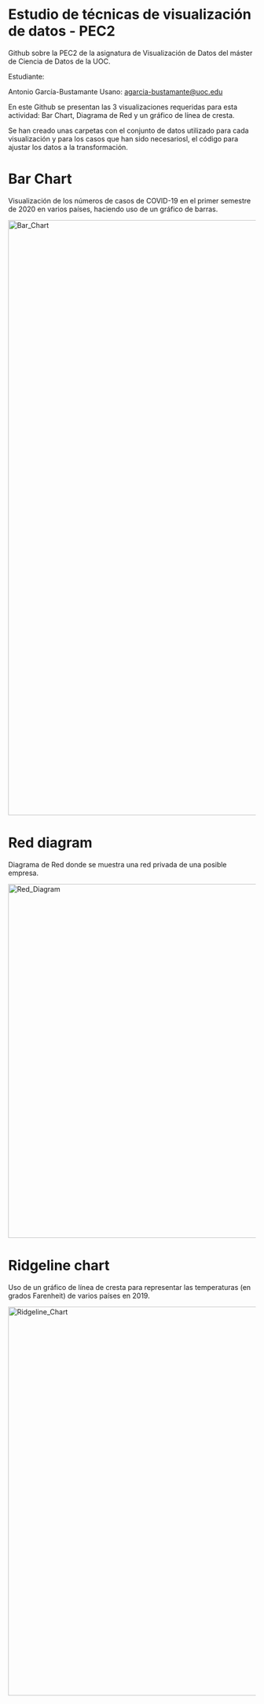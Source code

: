 # Estudio de técnicas de visualización de datos - PEC2

Github sobre la PEC2 de la asignatura de Visualización de Datos del máster de Ciencia de Datos de la UOC.

Estudiante:

Antonio García-Bustamante Usano: agarcia-bustamante@uoc.edu

En este Github se presentan las 3 visualizaciones requeridas para esta actividad: Bar Chart, Diagrama de Red y un gráfico de línea de cresta.

Se han creado unas carpetas con el conjunto de datos utilizado para cada visualización y para los casos que han sido necesariosl, el código para ajustar los datos a la transformación.


# Bar Chart

Visualización de los números de casos de COVID-19 en el primer semestre de 2020 en varios países, haciendo uso de un gráfico de barras.

<img width="1212" alt="Bar_Chart" src="https://user-images.githubusercontent.com/117852659/232336095-5cf7c308-a95b-471f-87a5-99fd407eca17.png">

# Red diagram

Diagrama de Red donde se muestra una red privada de una posible empresa.

<img width="721" alt="Red_Diagram" src="https://user-images.githubusercontent.com/117852659/232808902-10d9c7bf-7e92-42ae-898b-3e93a2e8a83d.png">

# Ridgeline chart

Uso de un gráfico de línea de cresta para representar las temperaturas (en grados Farenheit) de varios países en 2019.

<img width="792" alt="Ridgeline_Chart" src="https://user-images.githubusercontent.com/117852659/232691649-41f1de6e-6f8c-4c75-8190-5b45b266d5eb.png">

